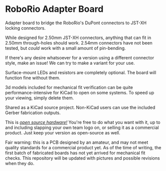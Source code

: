 # RoboRio Adapter Board

Adapter board to bridge the RoboRio's DuPont connectors to JST-XH locking connectors.

While designed for 2.50mm JST-XH connectors, anything that can fit in 2.50mm through-holes should work. 2.54mm connectors have not been tested, but *could* work with a small amount of pin-bending.

If there's any desire whatsoever for a version using a different connector style, make an issue! We can try to make a variant for your use.

Surface-mount LEDs and resistors are completely optional. The board will function fine without them.

3d models included for mechanical fit verification can be quite performance-intensive for KiCad to open on some systems. To speed up your viewing, simply delete them.

Shared as a KiCad source project. Non-KiCad users can use the included Gerber fabrication outputs.

This is *[open source hardware!](https://www.oshwa.org/)* You're free to do what you want with it, up to and including slapping your own team logo on, or selling it as a commercial product. Just keep your version as open-source as well.

Fair warning: this is a PCB designed by an amateur, and may not meet quality standards for a commercial product yet. As of the time of writing, the first batch of fabricated boards has not yet arrived for mechanical fit checks. This repository will be updated with pictures and possible revisions when they do.
